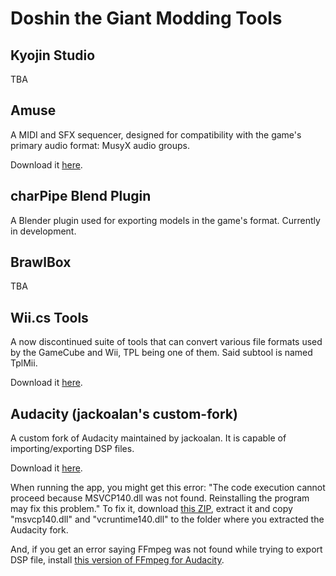 # Doshin the Giant Modding Tools
## Kyojin Studio
TBA
<!--- A map editor for Doshin the Giant by VicsGithub, the owner of this repository. Currently in development. -->
## Amuse
A MIDI and SFX sequencer, designed for compatibility with the game's primary audio format: MusyX audio groups.

Download it [here](https://github.com/AxioDL/amuse/releases/download/v1.15/amuse-2018_09_08-win64.zip).
## charPipe Blend Plugin
A Blender plugin used for exporting models in the game's format. Currently in development.
## BrawlBox
TBA
## Wii.cs Tools
A now discontinued suite of tools that can convert various file formats used by the GameCube and Wii, TPL being one of them. Said subtool is named TplMii.

Download it [here](https://storage.googleapis.com/google-code-archive-downloads/v2/code.google.com/showmiiwads/Wii.cs%20Tools%200.3.rar).
## Audacity (jackoalan's custom-fork)
A custom fork of Audacity maintained by jackoalan. It is capable of importing/exporting DSP files.

Download it [here](https://github.com/libertyernie/brawltools/releases/download/v0.78_h1/BrawlBox.v0.78.Hotfix.1.exe).

When running the app, you might get this error: "The code execution cannot proceed because MSVCP140.dll was not found. Reinstalling the program may fix this problem." To fix it, download [this ZIP](https://www.fosshub.com/Audacity-old.html?dwl=audacity-win-2.3.0.zip), extract it and copy "msvcp140.dll" and "vcruntime140.dll" to the folder where you extracted the Audacity fork.

And, if you get an error saying FFmpeg was not found while trying to export DSP file, install [this version of FFmpeg for Audacity](https://lame.buanzo.org/ffmpeg-win-2.2.2.exe).
